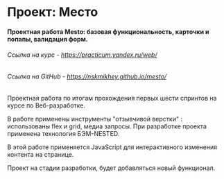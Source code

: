 # Проект: Место

#### Проектная работа Mesto: базовая функциональность, карточки и попапы, валидация форм.
###### Ссылка на курс - https://practicum.yandex.ru/web/
###### Cсылка на GitHub - https://nskmikhey.github.io/mesto/

  Проектная работа по итогам прохождения первых шести спринтов на курсе по Веб-разработке.

  В работе применены инструменты "отзывчивой верстки" : использованы flex и grid, медиа запросы. При разработке проекта применена технология БЭМ-NESTED.

  В этой работе применяется JavaScript для интерактивного изменения контента на странице.

  Проект на стадии разработки, будет добавляться новый функционал.


